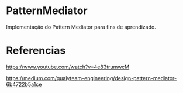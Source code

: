 # PatternMediator
Implementação do Pattern Mediator para fins de aprendizado.

# Referencias
 https://www.youtube.com/watch?v=4e83trumwcM
 
 https://medium.com/qualyteam-engineering/design-pattern-mediator-6b4722b5a1ce
